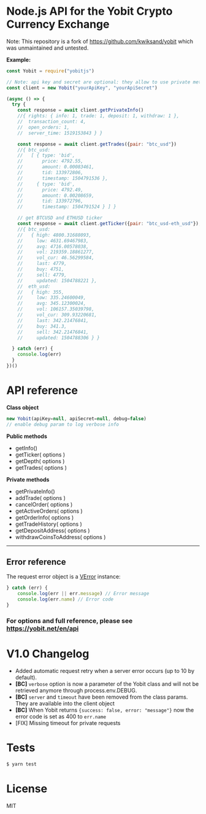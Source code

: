 Node.js API for the Yobit Crypto Currency Exchange
===============

Note: This repository is a fork of https://github.com/kwiksand/yobit which was unmaintained and untested.

**Example:**
```js
const Yobit = require("yobitjs")

// Note: api key and secret are optional: they allow to use private methods
const client = new Yobit("yourApiKey", "yourApiSecret")

(async () => {
  try {
    const response = await client.getPrivateInfo()
    //{ rights: { info: 1, trade: 1, deposit: 1, withdraw: 1 },
    //  transaction_count: 4,
    //  open_orders: 1,
    //  server_time: 1519153843 } }

    const response = await client.getTrades({pair: "btc_usd"})
    //{ btc_usd:
    //   [ { type: 'bid',
    //       price: 4792.55,
    //       amount: 0.00083461,
    //       tid: 133972806,
    //       timestamp: 1504791536 },
    //     { type: 'bid',
    //       price: 4792.49,
    //       amount: 0.00208659,
    //       tid: 133972796,
    //       timestamp: 1504791524 } ] }

    // get BTCUSD and ETHUSD ticker
    const response = await client.getTicker({pair: "btc_usd-eth_usd"});
    //{ btc_usd:
    //   { high: 4800.31688093,
    //     low: 4631.69467983,
    //     avg: 4716.00578038,
    //     vol: 219359.18861277,
    //     vol_cur: 46.56299584,
    //     last: 4779,
    //     buy: 4751,
    //     sell: 4779,
    //     updated: 1504788221 },
    //  eth_usd:
    //   { high: 355,
    //     low: 335.24600049,
    //     avg: 345.12300024,
    //     vol: 106157.35039798,
    //     vol_cur: 309.93220681,
    //     last: 342.21476841,
    //     buy: 341.3,
    //     sell: 342.21476841,
    //     updated: 1504788306 } }

  } catch (err) {
    console.log(err)
  }
})()
```

# API reference

**Class object**

```js
new Yobit(apiKey=null, apiSecret=null, debug=false)
// enable debug param to log verbose info
```


**Public methods**
- getInfo()
- getTicker( options )
- getDepth( options )
- getTrades( options )

**Private methods**
- getPrivateInfo()
- addTrade( options )
- cancelOrder( options )
- getActiveOrders( options )
- getOrderInfo( options )
- getTradeHistory( options )
- getDepositAddress( options )
- withdrawCoinsToAddress( options )

---
## Error reference

The request error object is a [VError](https://github.com/joyent/node-verror) instance:

```js
} catch (err) {
    console.log(err || err.message) // Error message
    console.log(err.name) // Error code
}
```

### For options and full reference, please see https://yobit.net/en/api

# V1.0 Changelog

- Added automatic request retry when a server error occurs (up to 10 by default).
- **[BC]** `verbose` option is now a parameter of the Yobit class and will not be retrieved anymore through process.env.DEBUG.
- **[BC]** `server` and `timeout` have been removed from the class params. They are available into the client object
- **[BC]** When Yobit returns `{success: false, error: "message"}` now the error code is set as 400 to `err.name`
- [FIX] Missing timeout for private requests

# Tests

```bash
$ yarn test
```

# License

MIT